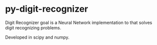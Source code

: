 py-digit-recognizer
===================

Digit Recognizer goal is a Neural Network implementation to that solves
digit recognizing problems. 

Developed in scipy and numpy.
